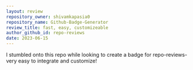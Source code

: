 ```yaml
---
layout: review
repository_owner: shivamkapasia0
repository_name: Github-Badge-Generator
review_title: fast, easy, customizeable
author_github_id: repo-reviews
date: 2023-06-15
---
```

I stumbled onto this repo while looking to create a badge for repo-reviews- very easy to integrate and customize!


